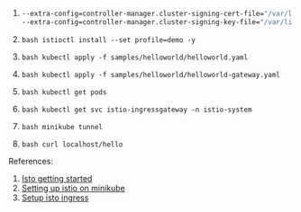 1.  ```bash minikube start --memory=7851 --cpus=4 --kubernetes-version=v1.23.3 \
    --extra-config=controller-manager.cluster-signing-cert-file="/var/lib/minikube/certs/ca.crt" \
    --extra-config=controller-manager.cluster-signing-key-file="/var/lib/minikube/certs/ca.key" ```
    
    
2. ```bash istioctl install --set profile=demo -y ```
    
3. ```bash kubectl apply -f samples/helloworld/helloworld.yaml ```

4. ```bash kubectl apply -f samples/helloworld/helloworld-gateway.yaml ```

5. ```bash kubectl get pods ```

6. ```bash kubectl get svc istio-ingressgateway -n istio-system ```

7. ```bash minikube tunnel ```

8. ```bash curl localhost/hello ```
    
References:
1. [Isto getting started](https://istio.io/latest/docs/setup/getting-started/)
2. [Setting up istio on minikube](https://medium.com/@jobinesh/setting-up-istio-on-minikube-for-running-bookinfo-demo-application-af25dab2a732)
3. [Setup isto ingress](https://medium.com/codex/setup-istio-ingress-traffic-management-on-minikube-725c5e6d767a)

